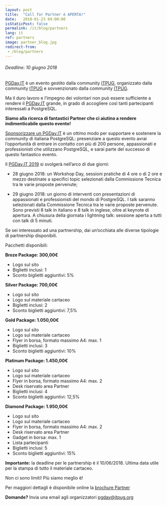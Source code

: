 ```yaml
---
layout: post
title:  "Call for Partner è APERTA!"
date:   2018-01-23 04:00:00
isStaticPost: false
permalink: /it/blog/partners
lang: it
ref: partners
image: partner_blog.jpg
redirect-from:
 - /blog/partners
---
```

<h6>Deadline: 10 giugno 2018</h6>

[PGDay.IT](https://2017.pgday.it/it/blog/pgday_10_anni) è un evento gestito dalla community [ITPUG](http://www.itpug.org/index.it.html), organizzato dalla community [ITPUG](http://www.itpug.org/index.it.html) e sovvenzionato dalla community [ITPUG](http://www.itpug.org/index.it.html).

Ma il duro lavoro e l’impegno dei volontari non può essere sufficiente a rendere il [PGDay.IT](https://2017.pgday.it/it/blog/pgday_10_anni) grande, in grado di accogliere così tanti partecipanti interessati a PostgreSQL.

**Siamo alla ricerca di fantastici Partner che ci aiutino a rendere indimenticabile questo evento!**

[Sponsorizzare un PGDay.IT](https://2017.pgday.it/it/blog/call_for_partners) è un ottimo modo per supportare e sostenere la community di italiana PostgreSQL: presenziare a questo evento avrai l’opportunità di entrare in contatto con più di 200 persone, appassionati e professionisti che utilizzano PostgreSQL, e sarai parte del successo di questo fantastico evento.

Il [PGDay.IT 2019](https://2018.pgday.it/it/) si svolgerà nell’arco di due giorni:
* 28 giugno 2018: un Workshop Day,  sessioni pratiche di 4 ore o di 2 ore e mezzo destinate a specifici topic selezionati dalla Commissione Tecnica tra le varie proposte pervenute;

* 29 giugno 2018: un giorno di interventi con presentazioni di appassionati e professionisti del mondo di PostgreSQL. I talk saranno selezionati dalla Commissione Tecnica tra le varie proposte pervenute. Sono previsti 8 talk in italiano e 8 talk in inglese, oltre al keynote di apertura. A chiusura della giornata i lightning talk: sessione aperta a tutti con talk di 5 minuti.

Se sei interessato ad una partnership, dai un’occhiata alle diverse tipologie di partnership disponibili.

Pacchetti disponibili:

**Broze Package: 300,00€**
* Logo sul sito
* Biglietti inclusi: 1
* Sconto biglietti aggiuntivi: 5%

**Silver Package: 700,00€**
* Logo sul sito
* Logo sul materiale cartaceo
* Biglietti inclusi: 2
* Sconto biglietti aggiuntivi: 7,5%

**Gold Package: 1.050,00€**
* Logo sul sito
* Logo sul materiale cartaceo
* Flyer in borsa, formato massimo A4: max. 1
* Biglietti inclusi: 3
* Sconto biglietti aggiuntivi: 10%

**Platinum Package: 1.450,00€**
* Logo sul sito
* Logo sul materiale cartaceo
* Flyer in borsa, formato massimo A4: max. 2
* Desk riservato area Partner
* Biglietti inclusi: 4
* Sconto biglietti aggiuntivi: 12,5%

**Diamond Package: 1.950,00€**
* Logo sul sito
* Logo sul materiale cartaceo
* Flyer in borsa, formato massimo A4: max. 2
* Desk riservato area Partner
* Gadget in borsa: max. 1
* Lista partecipanti
* Biglietti inclusi: 5
* Sconto biglietti aggiuntivi: 15%

**Importante:** la deadline per le partnership è il 10/06/2018. Ultima data utile per la stampa di tutto il materiale cartaceo.

Non ci sono limiti! Più siamo meglio è!

Per maggiori dettagli è disponibile online la [brochure Partner](https://2018.pgday.it/assets/PartnerIT_2018.pdf)

**Domande?** Invia una email agli organizzatori [pgday@itpug.org](mailto:pgday@itpug.org)
